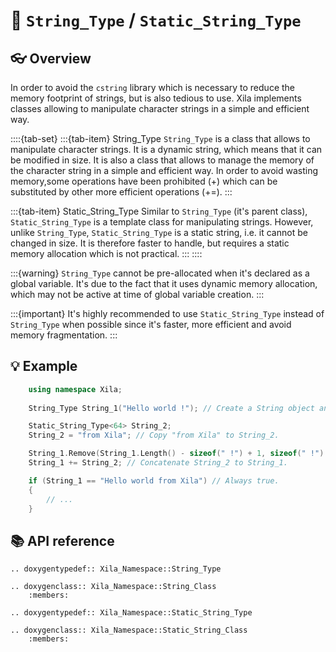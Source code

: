 # 🔡 `String_Type` / `Static_String_Type`


## 👓 Overview

In order to avoid the `cstring` library which is necessary to reduce the memory footprint of strings, but is also tedious to use.
Xila implements classes allowing to manipulate character strings in a simple and efficient way.

::::{tab-set}
:::{tab-item} String_Type
`String_Type` is a class that allows to manipulate character strings. It is a dynamic string, which means that it can be modified in size. It is also a class that allows to manage the memory of the character string in a simple and efficient way. In order to avoid wasting memory,some operations have been prohibited (+) which can be substituted by other more efficient operations (+=).
:::

:::{tab-item} Static_String_Type
Similar to `String_Type` (it's parent class), `Static_String_Type` is a template class for manipulating strings. However, unlike `String_Type`, `Static_String_Type` is a static string, i.e. it cannot be changed in size. It is therefore faster to handle, but requires a static memory allocation which is not practical.
:::
::::

:::{warning}
`String_Type` cannot be pre-allocated when it's declared as a global variable.
It's due to the fact that it uses dynamic memory allocation, which may not be active at time of global variable creation.
:::

:::{important}
It's highly recommended to use `Static_String_Type` instead of `String_Type` when possible since it's faster, more efficient and avoid memory fragmentation.
:::

## 💡 Example

```cpp
    using namespace Xila;
       
    String_Type String_1("Hello world !"); // Create a String object and copy "Hello world !" to it.

    Static_String_Type<64> String_2;
    String_2 = "from Xila"; // Copy "from Xila" to String_2.

    String_1.Remove(String_1.Length() - sizeof(" !") + 1, sizeof(" !") - 1); // Remove " !" from String_1.
    String_1 += String_2; // Concatenate String_2 to String_1.

    if (String_1 == "Hello world from Xila") // Always true.
    {
        // ...
    }
```

## 📚 API reference

```{eval-rst}
.. doxygentypedef:: Xila_Namespace::String_Type

.. doxygenclass:: Xila_Namespace::String_Class
    :members:

.. doxygentypedef:: Xila_Namespace::Static_String_Type

.. doxygenclass:: Xila_Namespace::Static_String_Class
    :members:
```